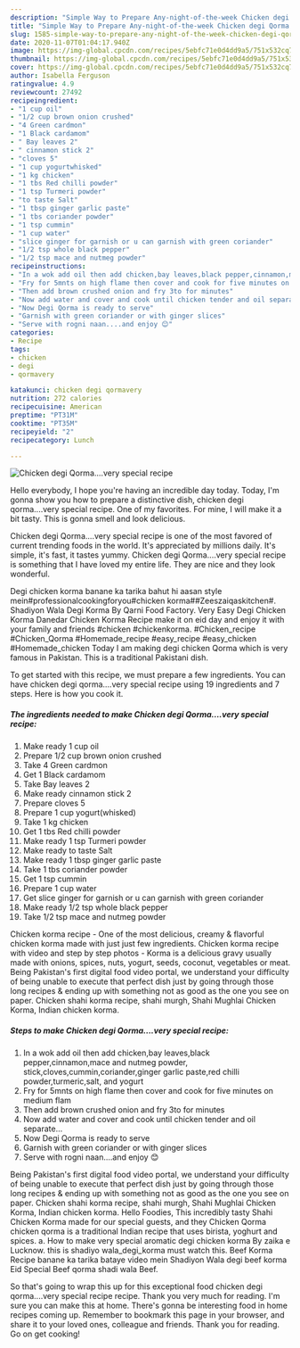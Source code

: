 ```yaml
---
description: "Simple Way to Prepare Any-night-of-the-week Chicken degi Qorma....very special recipe"
title: "Simple Way to Prepare Any-night-of-the-week Chicken degi Qorma....very special recipe"
slug: 1585-simple-way-to-prepare-any-night-of-the-week-chicken-degi-qormavery-special-recipe
date: 2020-11-07T01:04:17.940Z
image: https://img-global.cpcdn.com/recipes/5ebfc71e0d4dd9a5/751x532cq70/chicken-degi-qormavery-special-recipe-recipe-main-photo.jpg
thumbnail: https://img-global.cpcdn.com/recipes/5ebfc71e0d4dd9a5/751x532cq70/chicken-degi-qormavery-special-recipe-recipe-main-photo.jpg
cover: https://img-global.cpcdn.com/recipes/5ebfc71e0d4dd9a5/751x532cq70/chicken-degi-qormavery-special-recipe-recipe-main-photo.jpg
author: Isabella Ferguson
ratingvalue: 4.9
reviewcount: 27492
recipeingredient:
- "1 cup oil"
- "1/2 cup brown onion crushed"
- "4 Green cardmon"
- "1 Black cardamom"
- " Bay leaves 2"
- " cinnamon stick 2"
- "cloves 5"
- "1 cup yogurtwhisked"
- "1 kg chicken"
- "1 tbs Red chilli powder"
- "1 tsp Turmeri powder"
- "to taste Salt"
- "1 tbsp ginger garlic paste"
- "1 tbs coriander powder"
- "1 tsp cummin"
- "1 cup water"
- "slice ginger for garnish or u can garnish with green coriander"
- "1/2 tsp whole black pepper"
- "1/2 tsp mace and nutmeg powder"
recipeinstructions:
- "In a wok add oil then add chicken,bay leaves,black pepper,cinnamon,mace and nutmeg powder, stick,cloves,cummin,coriander,ginger garlic paste,red chilli powder,turmeric,salt, and yogurt"
- "Fry for 5mnts on high flame then cover and cook for five minutes on medium flam"
- "Then add brown crushed onion and fry 3to for minutes"
- "Now add water and cover and cook until chicken tender and oil separate..."
- "Now Degi Qorma is ready to serve"
- "Garnish with green coriander or with ginger slices"
- "Serve with rogni naan....and enjoy 😊"
categories:
- Recipe
tags:
- chicken
- degi
- qormavery

katakunci: chicken degi qormavery 
nutrition: 272 calories
recipecuisine: American
preptime: "PT31M"
cooktime: "PT35M"
recipeyield: "2"
recipecategory: Lunch

---
```



![Chicken degi Qorma....very special recipe](https://img-global.cpcdn.com/recipes/5ebfc71e0d4dd9a5/751x532cq70/chicken-degi-qormavery-special-recipe-recipe-main-photo.jpg)

Hello everybody, I hope you're having an incredible day today. Today, I'm gonna show you how to prepare a distinctive dish, chicken degi qorma....very special recipe. One of my favorites. For mine, I will make it a bit tasty. This is gonna smell and look delicious.

Chicken degi Qorma....very special recipe is one of the most favored of current trending foods in the world. It's appreciated by millions daily. It's simple, it's fast, it tastes yummy. Chicken degi Qorma....very special recipe is something that I have loved my entire life. They are nice and they look wonderful.

Degi chicken korma banane ka tarika bahut hi aasan style mein#professionalcookingforyou#chicken korma##Zeeszaiqaskitchen#. Shadiyon Wala Degi Korma By Qarni Food Factory. Very Easy Degi Chicken Korma Danedar Chicken Korma Recipe make it on eid day and enjoy it with your family and friends #chicken #chickenkorma. #Chicken_recipe #Chicken_Qorma #Homemade_recipe #easy_recipe #easy_chicken #Homemade_chicken Today I am making degi chicken Qorma which is very famous in Pakistan. This is a traditional Pakistani dish.


To get started with this recipe, we must prepare a few ingredients. You can have chicken degi qorma....very special recipe using 19 ingredients and 7 steps. Here is how you cook it.

<!--inarticleads1-->

##### The ingredients needed to make Chicken degi Qorma....very special recipe:

1. Make ready 1 cup oil
1. Prepare 1/2 cup brown onion crushed
1. Take 4 Green cardmon
1. Get 1 Black cardamom
1. Take  Bay leaves 2
1. Make ready  cinnamon stick 2
1. Prepare cloves 5
1. Prepare 1 cup yogurt(whisked)
1. Take 1 kg chicken
1. Get 1 tbs Red chilli powder
1. Make ready 1 tsp Turmeri powder
1. Make ready to taste Salt
1. Make ready 1 tbsp ginger garlic paste
1. Take 1 tbs coriander powder
1. Get 1 tsp cummin
1. Prepare 1 cup water
1. Get slice ginger for garnish or u can garnish with green coriander
1. Make ready 1/2 tsp whole black pepper
1. Take 1/2 tsp mace and nutmeg powder


Chicken korma recipe - One of the most delicious, creamy &amp; flavorful chicken korma made with just just few ingredients. Chicken korma recipe with video and step by step photos - Korma is a delicious gravy usually made with onions, spices, nuts, yogurt, seeds, coconut, vegetables or meat. Being Pakistan&#39;s first digital food video portal, we understand your difficulty of being unable to execute that perfect dish just by going through those long recipes &amp; ending up with something not as good as the one you see on paper. Chicken shahi korma recipe, shahi murgh, Shahi Mughlai Chicken Korma, Indian chicken korma. 

<!--inarticleads2-->

##### Steps to make Chicken degi Qorma....very special recipe:

1. In a wok add oil then add chicken,bay leaves,black pepper,cinnamon,mace and nutmeg powder, stick,cloves,cummin,coriander,ginger garlic paste,red chilli powder,turmeric,salt, and yogurt
1. Fry for 5mnts on high flame then cover and cook for five minutes on medium flam
1. Then add brown crushed onion and fry 3to for minutes
1. Now add water and cover and cook until chicken tender and oil separate...
1. Now Degi Qorma is ready to serve
1. Garnish with green coriander or with ginger slices
1. Serve with rogni naan....and enjoy 😊


Being Pakistan&#39;s first digital food video portal, we understand your difficulty of being unable to execute that perfect dish just by going through those long recipes &amp; ending up with something not as good as the one you see on paper. Chicken shahi korma recipe, shahi murgh, Shahi Mughlai Chicken Korma, Indian chicken korma. Hello Foodies, This incredibly tasty Shahi Chicken Korma made for our special guests, and they Chicken Qorma chicken qorma is a traditional Indian recipe that uses birista, yoghurt and spices. a. How to make very special aromatic degi chicken korma By zaika e Lucknow. this is shadiyo wala_degi_korma must watch this. Beef Korma Recipe banane ka tarika bataye video mein Shadiyon Wala degi beef korma Eid Special Beef qorma shadi wala Beef. 

So that's going to wrap this up for this exceptional food chicken degi qorma....very special recipe recipe. Thank you very much for reading. I'm sure you can make this at home. There's gonna be interesting food in home recipes coming up. Remember to bookmark this page in your browser, and share it to your loved ones, colleague and friends. Thank you for reading. Go on get cooking!
